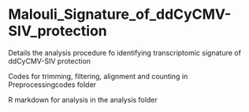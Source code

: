 # Malouli_Signature_of_ddCyCMV-SIV_protection
Details the analysis procedure fo identifying transcriptomic signature of ddCyCMV-SIV protection 

Codes for trimming, filtering, alignment and counting in Preprocessingcodes folder

R markdown for analysis in the analysis folder 